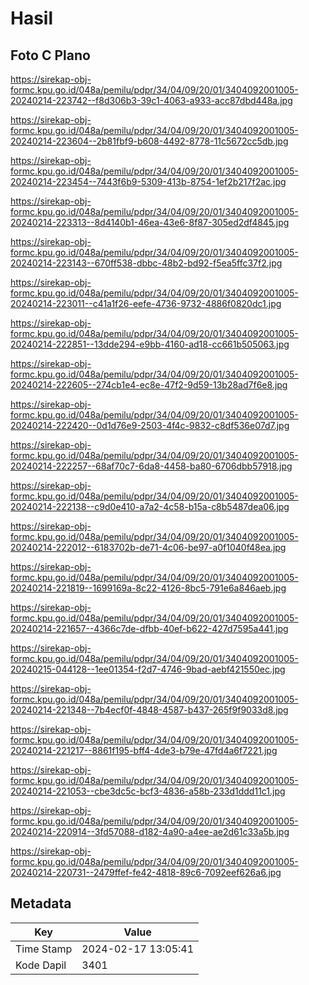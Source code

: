 # Hasil

## Foto C Plano

https://sirekap-obj-formc.kpu.go.id/048a/pemilu/pdpr/34/04/09/20/01/3404092001005-20240214-223742--f8d306b3-39c1-4063-a933-acc87dbd448a.jpg

https://sirekap-obj-formc.kpu.go.id/048a/pemilu/pdpr/34/04/09/20/01/3404092001005-20240214-223604--2b81fbf9-b608-4492-8778-11c5672cc5db.jpg

https://sirekap-obj-formc.kpu.go.id/048a/pemilu/pdpr/34/04/09/20/01/3404092001005-20240214-223454--7443f6b9-5309-413b-8754-1ef2b217f2ac.jpg

https://sirekap-obj-formc.kpu.go.id/048a/pemilu/pdpr/34/04/09/20/01/3404092001005-20240214-223313--8d4140b1-46ea-43e6-8f87-305ed2df4845.jpg

https://sirekap-obj-formc.kpu.go.id/048a/pemilu/pdpr/34/04/09/20/01/3404092001005-20240214-223143--670ff538-dbbc-48b2-bd92-f5ea5ffc37f2.jpg

https://sirekap-obj-formc.kpu.go.id/048a/pemilu/pdpr/34/04/09/20/01/3404092001005-20240214-223011--c41a1f26-eefe-4736-9732-4886f0820dc1.jpg

https://sirekap-obj-formc.kpu.go.id/048a/pemilu/pdpr/34/04/09/20/01/3404092001005-20240214-222851--13dde294-e9bb-4160-ad18-cc661b505063.jpg

https://sirekap-obj-formc.kpu.go.id/048a/pemilu/pdpr/34/04/09/20/01/3404092001005-20240214-222605--274cb1e4-ec8e-47f2-9d59-13b28ad7f6e8.jpg

https://sirekap-obj-formc.kpu.go.id/048a/pemilu/pdpr/34/04/09/20/01/3404092001005-20240214-222420--0d1d76e9-2503-4f4c-9832-c8df536e07d7.jpg

https://sirekap-obj-formc.kpu.go.id/048a/pemilu/pdpr/34/04/09/20/01/3404092001005-20240214-222257--68af70c7-6da8-4458-ba80-6706dbb57918.jpg

https://sirekap-obj-formc.kpu.go.id/048a/pemilu/pdpr/34/04/09/20/01/3404092001005-20240214-222138--c9d0e410-a7a2-4c58-b15a-c8b5487dea06.jpg

https://sirekap-obj-formc.kpu.go.id/048a/pemilu/pdpr/34/04/09/20/01/3404092001005-20240214-222012--6183702b-de71-4c06-be97-a0f1040f48ea.jpg

https://sirekap-obj-formc.kpu.go.id/048a/pemilu/pdpr/34/04/09/20/01/3404092001005-20240214-221819--1699169a-8c22-4126-8bc5-791e6a846aeb.jpg

https://sirekap-obj-formc.kpu.go.id/048a/pemilu/pdpr/34/04/09/20/01/3404092001005-20240214-221657--4366c7de-dfbb-40ef-b622-427d7595a441.jpg

https://sirekap-obj-formc.kpu.go.id/048a/pemilu/pdpr/34/04/09/20/01/3404092001005-20240215-044128--1ee01354-f2d7-4746-9bad-aebf421550ec.jpg

https://sirekap-obj-formc.kpu.go.id/048a/pemilu/pdpr/34/04/09/20/01/3404092001005-20240214-221348--7b4ecf0f-4848-4587-b437-265f9f9033d8.jpg

https://sirekap-obj-formc.kpu.go.id/048a/pemilu/pdpr/34/04/09/20/01/3404092001005-20240214-221217--8861f195-bff4-4de3-b79e-47fd4a6f7221.jpg

https://sirekap-obj-formc.kpu.go.id/048a/pemilu/pdpr/34/04/09/20/01/3404092001005-20240214-221053--cbe3dc5c-bcf3-4836-a58b-233d1ddd11c1.jpg

https://sirekap-obj-formc.kpu.go.id/048a/pemilu/pdpr/34/04/09/20/01/3404092001005-20240214-220914--3fd57088-d182-4a90-a4ee-ae2d61c33a5b.jpg

https://sirekap-obj-formc.kpu.go.id/048a/pemilu/pdpr/34/04/09/20/01/3404092001005-20240214-220731--2479ffef-fe42-4818-89c6-7092eef626a6.jpg


## Metadata

| Key        | Value               |
| ---------- | ------------------- |
| Time Stamp | 2024-02-17 13:05:41 |
| Kode Dapil | 3401                |



